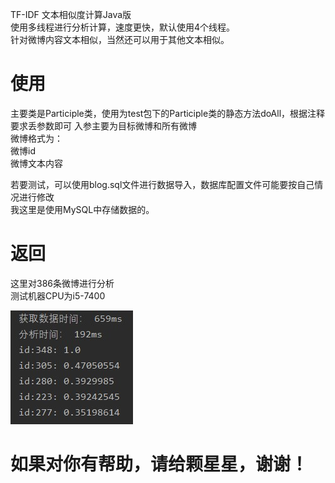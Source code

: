 TF-IDF 
文本相似度计算Java版  
使用多线程进行分析计算，速度更快，默认使用4个线程。  
针对微博内容文本相似，当然还可以用于其他文本相似。

使用
==
主要类是Participle类，使用为test包下的Participle类的静态方法doAll，根据注释要求丢参数即可
入参主要为目标微博和所有微博  
微博格式为：  
微博id  
微博文本内容  
  
若要测试，可以使用blog.sql文件进行数据导入，数据库配置文件可能要按自己情况进行修改  
我这里是使用MySQL中存储数据的。

返回
==
这里对386条微博进行分析  
测试机器CPU为i5-7400

![](https://github.com/RaidenLily/TF-IDF/blob/master/result.jpg)

如果对你有帮助，请给颗星星，谢谢！
==
